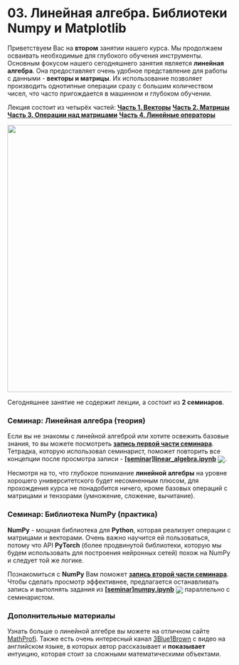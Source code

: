 
# 03. Линейная алгебра. Библиотеки Numpy и Matplotlib

Приветствуем Вас на **втором** занятии нашего курса. Мы продолжаем осваивать необходимые для глубокого обучения инструменты. Основным фокусом нашего сегодняшнего занятия является **линейная алгебра**. Она предоставляет очень удобное представление для работы с данными - **векторы и матрицы**. Их использование позволяет производить однотипные операции сразу с большим количеством чисел, что часто пригождается в машинном и глубоком обучении.

Лекция состоит из четырёх частей:
[**Часть 1. Векторы**](https://www.youtube.com/watch?v=fyu2KiC2gwY)
[**Часть 2. Матрицы**](https://www.youtube.com/watch?v=uIx5Cegf6Bk)
[**Часть 3. Операции над матрицами**](https://www.youtube.com/watch?v=O6Z7BaJUoaA)
[**Часть 4. Линейные операторы**](https://www.youtube.com/watch?v=nJMD5z0RaWQ)



<p align=center>
  <img src="https://miro.medium.com/max/800/1*V83L4ydCdk21tXjP22VjXQ.jpeg" width=600>
</p>

Сегодняшнее занятие не содержит лекции, а состоит из **2 семинаров**. 

### Семинар: Линейная алгебра (теория)

Если вы не знакомы с линейной алгеброй или хотите освежить базовые знания, то вы можете посмотреть [**запись первой части семинара**](https://www.youtube.com/watch?v=ZF9jSlcpYOo&list=PL0Ks75aof3ThkitsZbUOEQg7Ybl5kB_s3&index=3). Тетрадка, которую использовал семинарист, поможет  повторить все концепции после просмотра записи - [**[seminar]linear_algebra.ipynb**](./[seminar]linear_algebra.ipynb) [<img src="https://colab.research.google.com/assets/colab-badge.svg" align="center">](https://colab.research.google.com/drive/1AB_gZm0EUenXwcF-kmTb2nTHapEt-2PB). 

Несмотря на то, что глубокое понимание **линейной алгебры** на уровне хорошего университетского будет несомненным плюсом, для прохождения курса не понадобится ничего, кроме базовых операций с матрицами и тензорами (умножение, сложение, вычитание).

### Семинар: Библиотека NumPy (практика)

**NumPy** - мощная библиотека для **Python**, которая реализует операции с матрицами и векторами. Очень важно научится ей пользоваться, потому что API **PyTorch** (более продвинутой библиотеки, которую мы будем использовать для построения нейронных сетей) похож на NumPy и следует той же логике.

Познакомиться с **NumPy** Вам поможет [**запись второй части семинара**](https://www.youtube.com/watch?v=kSbjRclCMOs&list=PL0Ks75aof3ThkitsZbUOEQg7Ybl5kB_s3&index=4). Чтобы сделать просмотр эффективнее, предлагается останавливать запись и выполнять задания из  [**[seminar]numpy.ipynb**](./[seminar]numpy.ipynb) [<img src="https://colab.research.google.com/assets/colab-badge.svg" align="center">](https://colab.research.google.com/drive/1g09YewT5tiORRHjNsvKM-59aL5wzHRnQB) параллельно с семинаристом.

### Дополнительные материалы

Узнать больше о линейной алгебре вы можете на отличном сайте [MathProfi](http://www.mathprofi.ru/vektory_dlya_chainikov.html). Также есть очень интересный канал [3Blue1Brown](https://www.youtube.com/watch?v=fNk_zzaMoSs) с видео на английском языке, в которых автор рассказывает и **показывает** интуицию, которая стоит за сложными математическими объектами.
